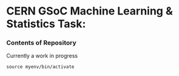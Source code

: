 # CERN GSoC Machine Learning & Statistics Task:

### Contents of Repository



Currently a work in progress

```
source myenv/bin/activate
```